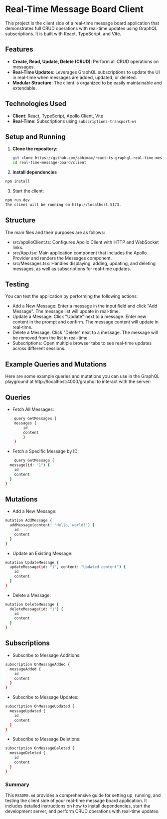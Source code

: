 # Real-Time Message Board Client

This project is the client side of a real-time message board application that demonstrates full CRUD operations with real-time updates using GraphQL subscriptions. It is built with React, TypeScript, and Vite.

## Features
- **Create, Read, Update, Delete (CRUD)**: Perform all CRUD operations on messages.
- **Real-Time Updates**: Leverages GraphQL subscriptions to update the UI in real-time when messages are added, updated, or deleted.
- **Modular Structure**: The client is organized to be easily maintainable and extendable.

## Technologies Used
- **Client**: React, TypeScript, Apollo Client, Vite
- **Real-Time**: Subscriptions using `subscriptions-transport-ws`

## Setup and Running

1. **Clone the repository**:
   ```bash
   git clone https://github.com/abhimax/react-ts-graphql-real-time-message-board.git
   cd real-time-message-board/client

2. **Install dependencies**

  ```bash
  npm install
  ```

3. Start the client:

  ``` bash
  npm run dev
  The client will be running on http://localhost:5173.
  ```

## Structure
The main files and their purposes are as follows:

- src/apolloClient.ts: Configures Apollo Client with HTTP and WebSocket links.
- src/App.tsx: Main application component that includes the Apollo Provider and renders the Messages component.
- src/Messages.tsx: Handles displaying, adding, updating, and deleting messages, as well as subscriptions for real-time updates.

## Testing
You can test the application by performing the following actions:

- Add a New Message: Enter a message in the input field and click "Add Message". The message list will update in real-time.
- Update a Message: Click "Update" next to a message. Enter new content in the prompt and confirm. The message content will update in real-time.
- Delete a Message: Click "Delete" next to a message. The message will be removed from the list in real-time.
- Subscriptions: Open multiple browser tabs to see real-time updates across different sessions.

## Example Queries and Mutations
Here are some example queries and mutations you can use in the GraphQL playground at http://localhost:4000/graphql to interact with the server:

## Queries
- Fetch All Messages:
```bash
    query GetMessages {
    messages {
        id
        content
        }
    }
```
- Fetch a Specific Message by ID:
```bash
    query GetMessage {
  message(id: "1") {
    id
    content
  }
}
```
## Mutations
- Add a New Message:
```bash
mutation AddMessage {
  addMessage(content: "Hello, world!") {
    id
    content
  }
}
```
- Update an Existing Message:
```bash
mutation UpdateMessage {
  updateMessage(id: "1", content: "Updated content") {
    id
    content
  }
}
```
- Delete a Message:
```bash
mutation DeleteMessage {
  deleteMessage(id: "1") {
    id
    content
  }
}
```
## Subscriptions
- Subscribe to Message Additions:
```bash
subscription OnMessageAdded {
  messageAdded {
    id
    content
  }
}
```
- Subscribe to Message Updates:
```bash
subscription OnMessageUpdated {
  messageUpdated {
    id
    content
  }
}

```
- Subscribe to Message Deletions:
```bash
subscription OnMessageDeleted {
  messageDeleted {
    id
    content
  }
}
```

### Summary

This `README.md` provides a comprehensive guide for setting up, running, and testing the client side of your real-time message board application. It includes detailed instructions on how to install dependencies, start the development server, and perform CRUD operations with real-time updates.